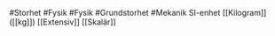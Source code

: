 #Storhet #Fysik #Fysik #Grundstorhet #Mekanik
SI-enhet [[Kilogram]] ([[kg]])
[[Extensiv]] [[Skalär]]